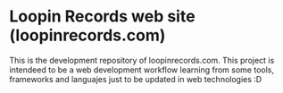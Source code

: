 # Loopin Records web site (loopinrecords.com)
This is the development repository of loopinrecords.com. This project is intendeed to be a web development workflow learning from some tools, frameworks and languajes just to be updated in web technologies :D

